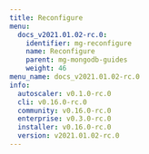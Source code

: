 ```yaml
---
title: Reconfigure
menu:
  docs_v2021.01.02-rc.0:
    identifier: mg-reconfigure
    name: Reconfigure
    parent: mg-mongodb-guides
    weight: 46
menu_name: docs_v2021.01.02-rc.0
info:
  autoscaler: v0.1.0-rc.0
  cli: v0.16.0-rc.0
  community: v0.16.0-rc.0
  enterprise: v0.3.0-rc.0
  installer: v0.16.0-rc.0
  version: v2021.01.02-rc.0
---
```


